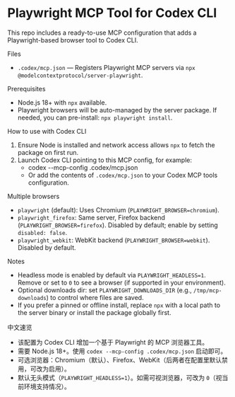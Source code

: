 Playwright MCP Tool for Codex CLI
=================================

This repo includes a ready-to-use MCP configuration that adds a Playwright-based browser tool to Codex CLI.

Files
- `.codex/mcp.json` — Registers Playwright MCP servers via `npx @modelcontextprotocol/server-playwright`.

Prerequisites
- Node.js 18+ with `npx` available.
- Playwright browsers will be auto-managed by the server package. If needed, you can pre-install: `npx playwright install`.

How to use with Codex CLI
1) Ensure Node is installed and network access allows `npx` to fetch the package on first run.
2) Launch Codex CLI pointing to this MCP config, for example:
   - codex --mcp-config .codex/mcp.json
   - Or add the contents of `.codex/mcp.json` to your Codex MCP tools configuration.

Multiple browsers
- `playwright` (default): Uses Chromium (`PLAYWRIGHT_BROWSER=chromium`).
- `playwright_firefox`: Same server, Firefox backend (`PLAYWRIGHT_BROWSER=firefox`). Disabled by default; enable by setting `disabled: false`.
- `playwright_webkit`: WebKit backend (`PLAYWRIGHT_BROWSER=webkit`). Disabled by default.

Notes
- Headless mode is enabled by default via `PLAYWRIGHT_HEADLESS=1`. Remove or set to `0` to see a browser (if supported in your environment).
- Optional downloads dir: set `PLAYWRIGHT_DOWNLOADS_DIR` (e.g., `/tmp/mcp-downloads`) to control where files are saved.
- If you prefer a pinned or offline install, replace `npx` with a local path to the server binary or install the package globally first.

中文速览
- 该配置为 Codex CLI 增加一个基于 Playwright 的 MCP 浏览器工具。
- 需要 Node.js 18+。使用 `codex --mcp-config .codex/mcp.json` 启动即可。
- 可选浏览器：Chromium（默认）、Firefox、WebKit（后两者在配置里默认禁用，可改为启用）。
- 默认无头模式（`PLAYWRIGHT_HEADLESS=1`）。如需可视浏览器，可改为 `0`（视当前环境支持情况）。
